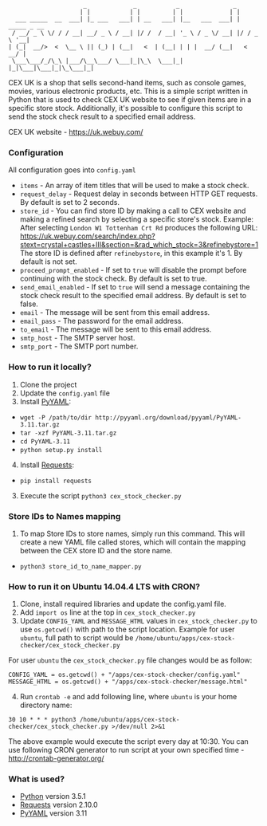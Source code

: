 ```
                     _             _           _               _
                    | |           | |         | |             | |
  ___ _____  __  ___| |_ ___   ___| | __   ___| |__   ___  ___| | _____ _ __
 / __/ _ \ \/ / / __| __/ _ \ / __| |/ /  / __| '_ \ / _ \/ __| |/ / _ \ '__|
| (_|  __/>  <  \__ \ || (_) | (__|   <  | (__| | | |  __/ (__|   <  __/ |
 \___\___/_/\_\ |___/\__\___/ \___|_|\_\  \___|_| |_|\___|\___|_|\_\___|_|

```
CEX UK is a shop that sells second-hand items, such as console games, movies, various electronic products, etc.
This is a simple script written in Python that is used to check CEX UK website to see if given items are in a specific store stock.
Additionally, it's possible to configure this script to send the stock check result to a specified email address.

CEX UK website - https://uk.webuy.com/

### Configuration
All configuration goes into `config.yaml`
- `items` - An array of item titles that will be used to make a stock check.
- `request_delay` - Request delay in seconds between HTTP GET requests. By default is set to 2 seconds.
- `store_id` - You can find store ID by making a call to CEX website and making a refined search by selecting a specific store's stock.
Example:
After selecting `London W1 Tottenham Crt Rd` produces the following URL:
https://uk.webuy.com/search/index.php?stext=crystal+castles+III&section=&rad_which_stock=3&refinebystore=1
The store ID is defined after `refinebystore`, in this example it's 1.
By default is not set.
- `proceed_prompt_enabled` - If set to `true` will disable the prompt before continuing with the stock check. By default is set to true.
- `send_email_enabled` - If set to `true` will send a message containing the stock check result to the specified email address. By default is set to false.
- `email` - The message will be sent from this email address.
- `email_pass` - The password for the email address.
- `to_email` - The message will be sent to this email address.
- `smtp_host` - The SMTP server host.
- `smtp_port` - The SMTP port number.

### How to run it locally?
1. Clone the project
2. Update the `config.yaml` file
3. Install [PyYAML]:
 * `wget -P /path/to/dir http://pyyaml.org/download/pyyaml/PyYAML-3.11.tar.gz`
 * `tar -xzf PyYAML-3.11.tar.gz`
 * `cd PyYAML-3.11`
 * `python setup.py install`
4. Install [Requests]:
 * `pip install requests`
3. Execute the script `python3 cex_stock_checker.py`

### Store IDs to Names mapping
1. To map Store IDs to store names, simply run this command. This will create a new YAML file called stores, which will contain the mapping between the CEX store ID and the store name.
 * `python3 store_id_to_name_mapper.py`

### How to run it on Ubuntu 14.04.4 LTS with CRON?
1. Clone, install required libraries and update the config.yaml file.
2. Add `import os` line at the top in `cex_stock_checker.py`
3. Update `CONFIG_YAML` and `MESSAGE_HTML` values in `cex_stock_checker.py` to use `os.getcwd()` with path to the script location.
Example for user `ubuntu`, full path to script would be `/home/ubuntu/apps/cex-stock-checker/cex_stock_checker.py`

For user `ubuntu` the `cex_stock_checker.py` file changes would be as follow:
```
CONFIG_YAML = os.getcwd() + "/apps/cex-stock-checker/config.yaml"
MESSAGE_HTML = os.getcwd() + "/apps/cex-stock-checker/message.html"
```
4. Run `crontab -e` and add following line, where `ubuntu` is your home directory name:
```
30 10 * * * python3 /home/ubuntu/apps/cex-stock-checker/cex_stock_checker.py >/dev/null 2>&1
```
The above example would execute the script every day at 10:30.
You can use following CRON generator to run script at your own specified time - http://crontab-generator.org/

### What is used?
- [Python] version 3.5.1
- [Requests] version 2.10.0
- [PyYAML] version 3.11

[Python]: <https://www.python.org/>
[PyYAML]: <http://pyyaml.org/>
[Requests]: <http://docs.python-requests.org/en/master/>